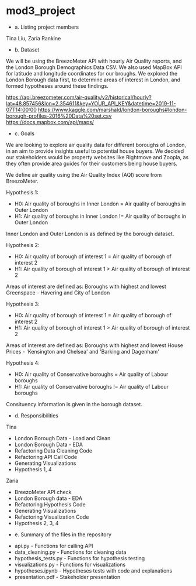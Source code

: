 # mod3_project


* a. Listing project members

Tina Liu, Zaria Rankine


* b. Dataset

We will be using the BreezoMeter API with hourly Air Quality reports, and the London Borough Demographics Data CSV. 
We also used MapBox API for latitude and longitude coordinates for our broughs. We explored the London Borough data first, to determine areas of interest in London, and formed hypotheses around these findings. 

https://api.breezometer.com/air-quality/v2/historical/hourly?lat=48.857456&lon=2.354611&key=YOUR_API_KEY&datetime=2019-11-07T14:00:00
https://www.kaggle.com/marshald/london-boroughs#london-borough-profiles-2016%20Data%20set.csv
https://docs.mapbox.com/api/maps/


* c. Goals

We are looking to explore air quality data for different boroughs of London, in an aim to provide insights useful to potential house buyers. We decided our stakeholders would be property websites like Rightmove and Zoopla, as they often provide area guides for their customers being house buyers. 

We define air quality using the Air Quality Index (AQI) score from BreezoMeter.

Hypothesis 1:

- H0: Air quality of boroughs in Inner London = Air quality of boroughs in Outer London
- H1: Air quality of boroughs in Inner London != Air quality of boroughs in Outer London

Inner London and Outer London is as defined by the borough dataset.

Hypothesis 2:

- H0: Air quality of borough of interest 1 = Air quality of borough of interest 2
- H1: Air quality of borough of interest 1 > Air quality of borough of interest 2

Areas of interest are defined as:
Boroughs with highest and lowest Greenspace - Havering and City of London

Hypothesis 3:

- H0: Air quality of borough of interest 1 = Air quality of borough of interest 2
- H1: Air quality of borough of interest 1 > Air quality of borough of interest 2

Areas of interest are defined as: 
Boroughs with highest and lowest House Prices - 'Kensington and Chelsea' and 'Barking and Dagenham'

Hypothesis 4:

- H0: Air quality of Conservative boroughs = Air quality of Labour boroughs
- H1: Air quality of Conservative boroughs != Air quality of Labour boroughs

Consituency information is given in the borough dataset.


* d. Responsibilities

Tina
- London Borough Data - Load and Clean
- London Borough Data - EDA
- Refactoring Data Cleaning Code
- Refactoring API Call Code
- Generating Visualizations
- Hypothesis 1, 4


Zaria
- BreezoMeter API check
- London Borough data - EDA
- Refactoring Hypothesis Code
- Generating Visualizations
- Refactoring Visualization Code
- Hypothesis 2, 3, 4


* e. Summary of the files in the repository

- api.py - Functions for calling API
- data_cleaning.py - Functions for cleaning data
- hypothesis_tests.py - Functions for hypothesis testing
- visualizations.py - Functions for visualizations
- hypotheses.ipynb - Hypotheses tests with code and explanations
- presentation.pdf - Stakeholder presentation 
